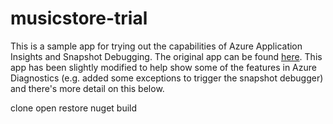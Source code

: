 # musicstore-trial
This is a sample app for trying out the capabilities of Azure Application Insights and Snapshot Debugging.  The original app can be found [here](http://mvcmusicstore.codeplex.com/).  This app has been slightly modified to help show some of the features in Azure Diagnostics (e.g. added some exceptions to trigger the snapshot debugger) and there's more detail on this below.


clone
open
restore nuget
build

